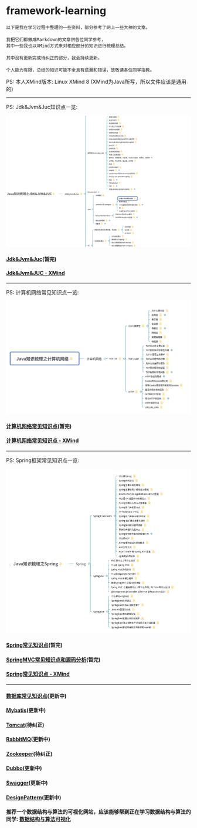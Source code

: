 # framework-learning

```text
以下是我在学习过程中整理的一些资料，部分参考了网上一些大神的文章。

我把它们都做成Markdown的文章供各位同学参考，
其中一些我也以XMind方式来对相应部分的知识进行梳理总结。

其中没有更新完或待纠正的部分，我会持续更新。

个人能力有限，总结的知识可能不全且有遗漏和错误，故敬请各位同学指教。
```
PS: 本人XMind版本: Linux XMind 8 (XMind为Java所写，所以文件应该是通用的)

---

PS: Jdk&Jvm&Juc知识点一览:

![Java知识梳理之JDK&JVM&JUC截图](img/Java知识梳理之JDK&JVM&JUC截图.png)

#### [Jdk&Jvm&Juc](https://github.com/guang19/framework-learning/blob/dev/jdk_jvm_juc-learning/Jdk&Jvm&Juc.md)(暂完)

#### [Jdk&Jvm&JUC - XMind](https://github.com/guang19/framework-learning/blob/dev/xmind_file/Java知识梳理之JDK&JVM&JUC.xmind)

---

PS: 计算机网络常见知识点一览:

![Java知识梳理之计算机网络](img/Java知识梳理之计算机网络截图.png)

#### [计算机网络常见知识点](https://github.com/guang19/framework-learning/blob/dev/computer-network/Computer-Network.md)(暂完)

#### [计算机网络常见知识点 - XMind](https://github.com/guang19/framework-learning/blob/dev/xmind_file/Java知识梳理之计算机网络.xmind)

---

PS: Spring框架常见知识点一览:

![Java知识梳理之Spring](img/Java知识梳理之Spring截图.png)

#### [Spring常见知识点](https://github.com/guang19/framework-learning/blob/dev/spring-learning/Spring.md)(暂完)

#### [SpringMVC常见知识点和源码分析](https://github.com/guang19/framework-learning/blob/dev/springmvc-learning/SpringMVC.md)(暂完)

#### [Spring常见知识点 - XMind](https://github.com/guang19/framework-learning/blob/dev/xmind_file/Java知识梳理之Spring.xmind)

---

#### [数据库常见知识点](https://github.com/guang19/framework-learning/blob/dev/database-learning/Database.md)(更新中)

#### [Mybatis](https://github.com/guang19/framework-learning/blob/dev/mybatis-learning/Mybatis.md)(更新中)

#### [Tomcat](https://github.com/guang19/framework-learning/blob/dev/tomcat-9.0.30-source/Tomcat.md)(待纠正)

#### [RabbitMQ](https://github.com/guang19/framework-learning/blob/dev/rabbitmq-learning/RabbitMQ.md)(更新中)

#### [Zookeeper](https://github.com/guang19/framework-learning/blob/dev/zookeeper-learning/Zookeeper.md)(待纠正)

#### [Dubbo](https://github.com/guang19/framework-learning/blob/dev/dubbo-learning/Dubbo.md)(更新中)

#### [Swagger](https://github.com/guang19/framework-learning/blob/dev/swagger-learning/Swagger.md)(更新中)

#### [DesignPattern](https://github.com/guang19/framework-learning/blob/dev/design-pattern/DesignPattern.md)(更新中)

#### 推荐一个数据结构与算法的可视化网站，应该能够帮到正在学习数据结构与算法的同学: [数据结构与算法可视化](https://www.cs.usfca.edu/~galles/visualization/Algorithms.html)